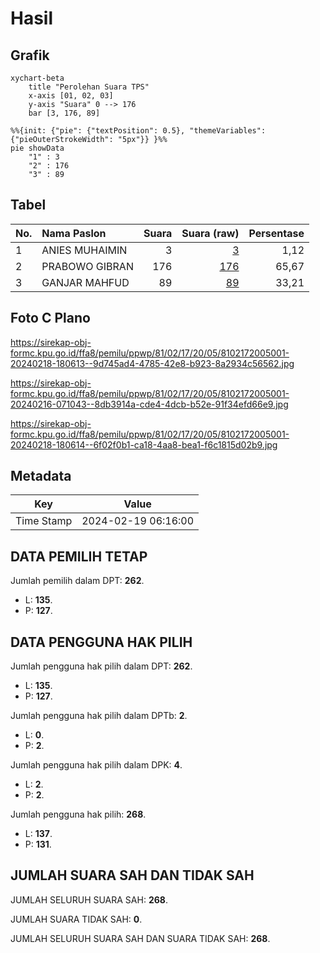 # Hasil

## Grafik

```mermaid
xychart-beta
    title "Perolehan Suara TPS"
    x-axis [01, 02, 03]
    y-axis "Suara" 0 --> 176
    bar [3, 176, 89]
```

```mermaid
%%{init: {"pie": {"textPosition": 0.5}, "themeVariables": {"pieOuterStrokeWidth": "5px"}} }%%
pie showData
    "1" : 3
    "2" : 176
    "3" : 89
```

## Tabel

| No. | Nama Paslon    | Suara | Suara (raw) | Persentase |
|:--- |:-------------- | -----:| -----------:| ----------:|
| 1   | ANIES MUHAIMIN | 3     | [3][p-1]    | 1,12       |
| 2   | PRABOWO GIBRAN | 176   | [176][p-2]  | 65,67      |
| 3   | GANJAR MAHFUD  | 89    | [89][p-3]   | 33,21      |


[p-1]: https://github.com/gigit-pemilu/pemilu-2024-81-maluku/blob/main/pilpres/hitung-suara/sub/81-maluku/sub/02-maluku-tenggara/sub/17-kei-besar-utara-barat/sub/2005-dangarat/sub/001-tps/sub/paslon-1.txt
[p-2]: https://github.com/gigit-pemilu/pemilu-2024-81-maluku/blob/main/pilpres/hitung-suara/sub/81-maluku/sub/02-maluku-tenggara/sub/17-kei-besar-utara-barat/sub/2005-dangarat/sub/001-tps/sub/paslon-2.txt
[p-3]: https://github.com/gigit-pemilu/pemilu-2024-81-maluku/blob/main/pilpres/hitung-suara/sub/81-maluku/sub/02-maluku-tenggara/sub/17-kei-besar-utara-barat/sub/2005-dangarat/sub/001-tps/sub/paslon-3.txt

## Foto C Plano

https://sirekap-obj-formc.kpu.go.id/ffa8/pemilu/ppwp/81/02/17/20/05/8102172005001-20240218-180613--9d745ad4-4785-42e8-b923-8a2934c56562.jpg

https://sirekap-obj-formc.kpu.go.id/ffa8/pemilu/ppwp/81/02/17/20/05/8102172005001-20240216-071043--8db3914a-cde4-4dcb-b52e-91f34efd66e9.jpg

https://sirekap-obj-formc.kpu.go.id/ffa8/pemilu/ppwp/81/02/17/20/05/8102172005001-20240218-180614--6f02f0b1-ca18-4aa8-bea1-f6c1815d02b9.jpg


## Metadata

| Key        | Value               |
| ---------- | ------------------- |
| Time Stamp | 2024-02-19 06:16:00 |


## DATA PEMILIH TETAP

Jumlah pemilih dalam DPT: **262**.
 * L: **135**.
 * P: **127**.

## DATA PENGGUNA HAK PILIH

Jumlah pengguna hak pilih dalam DPT: **262**.
 * L: **135**.
 * P: **127**.

Jumlah pengguna hak pilih dalam DPTb: **2**.
 * L: **0**.
 * P: **2**.

Jumlah pengguna hak pilih dalam DPK: **4**.
 * L: **2**.
 * P: **2**.

Jumlah pengguna hak pilih: **268**.
 * L: **137**.
 * P: **131**.

## JUMLAH SUARA SAH DAN TIDAK SAH

JUMLAH SELURUH SUARA SAH: **268**.

JUMLAH SUARA TIDAK SAH: **0**.

JUMLAH SELURUH SUARA SAH DAN SUARA TIDAK SAH: **268**.


